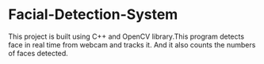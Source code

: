 # Facial-Detection-System
This project is built using C++ and OpenCV library.This program detects face in real time from webcam and tracks it. And it also counts the numbers of faces detected.
